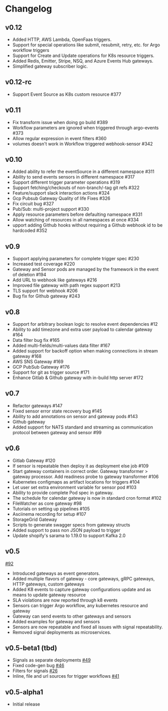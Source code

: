 # Changelog

## v0.12
+ Added HTTP, AWS Lambda, OpenFaas triggers.
+ Support for special operations like submit, resubmit, retry, etc. for Argo workflow triggers
+ Support for Create and Update operations for K8s resource triggers.
+ Added Redis, Emitter, Stripe, NSQ, and Azure Events Hub gateways.
+ Simplified gateway subscriber logic.

## v0.12-rc
+ Support Event Source as K8s custom resource #377 

## v0.11
+ Fix transform issue when doing go build #389
+ Workflow parameters are ignored when triggered through argo-events #373
+ Allow regular expression in event filters #360
+ volumes doesn't work in Workflow triggered webhook-sensor #342

## v0.10
+ Added ability to refer the eventSource in a different namespace #311
+ Ability to send events sensors in different namespace #317
+ Support different trigger parameter operations #319
+ Support fetching/checkouts of non-branch/-tag git refs #322
+ Feature/support slack interaction actions #324
+ Gcp Pubsub Gateway Quality of life Fixes #326
+ Fix circuit bug #327
+ Pub/Sub: multi-project support #330
+ Apply resource parameters before defaulting namespace #331
+ Allow watching of resources in all namespaces at once #334
+ upport adding Github hooks without requiring a Github webhook id to be hardcoded #352

## v0.9
+ Support applying parameters for complete trigger spec #230
+ Increased test coverage #220
+ Gateway and Sensor pods are managed by the framework in the event of deletion #194
+ Add URL to webhook like gateways #216
+ Improved file gateway with path regex support #213
+ TLS support for webhook #206
+ Bug fix for Github gateway #243

## v0.8
+ Support for arbitrary boolean logic to resolve event dependencies #12
+ Ability to add timezone and extra user payload to calendar gateway #164
+ Data filter bug fix #165
+ Added multi-fields/multi-values data filter #167
+ Added support for backoff option when making connections in stream gateway #168
+ AWS SNS Gateway #169
+ GCP PubSub Gateway #176
+ Support for git as trigger source #171
+ Enhance Gitlab & Github gateway with in-build http server #172

## v0.7
+ Refactor gateways #147
+ Fixed sensor error state recovery bug #145
+ Ability to add annotations on sensor and gateway pods #143
+ Github gateway
+ Added support for NATS standard and streaming as communication protocol between gateway
  and sensor #99

## v0.6
+ Gitlab Gateway #120
+ If sensor is repeatable then deploy it as deployment else job #109
+ Start gateway containers in correct order. Gateway transformer > gateway processor. Add readiness probe to gateway transformer #106
+ Kubernetes configmaps as artifact locations for triggers #104
+ Let user set extra environment variable for sensor pod #103 
+ Ability to provide complete Pod spec in gateway.
+ The schedule for calendar gateway is now in standard cron format   #102
+ FileWatcher as core gateway #98
+ Tutorials on setting up pipelines #105
+ Asciinema recording for setup #107
+ StorageGrid Gateway
+ Scripts to generate swagger specs from gateway structs
+ Added support to pass non JSON payload to trigger
+ Update shopify's sarama to 1.19.0 to support Kafka 2.0


## v0.5
[#92](https://github.com/argoproj/argo-events/pull/92)
+ Introduced gateways as event generators. 
+ Added multiple flavors of gateway - core gateways, gRPC gateways, HTTP gateways, custom gateways
+ Added K8 events to capture gateway configurations update and as means to update gateway resource
+ SLA violations are now reported through k8 events
+ Sensors can trigger Argo workflow, any kubernetes resource and gateway
+ Gateway can send events to other gateways and sensors
+ Added examples for gateway and sensors
+ Sensors are now repeatable and fixed all issues with signal repeatability.
+ Removed signal deployments as microservices.

## v0.5-beta1 (tbd)
+ Signals as separate deployments [#49](https://github.com/argoproj/argo-events/pull/49)
+ Fixed code-gen bug [#46](https://github.com/argoproj/argo-events/issues/46)
+ Filters for signals [#26](https://github.com/argoproj/argo-events/issues/26)
+ Inline, file and url sources for trigger workflows [#41](https://github.com/argoproj/argo-events/issues/41)

## v0.5-alpha1
+ Initial release

